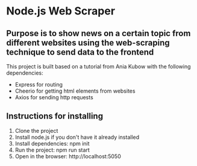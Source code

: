 # Node.js Web Scraper

## Purpose is to show news on a certain topic from different websites using the web-scraping technique to send data to the frontend

This project is built based on a tutorial from Ania Kubow with the following dependencies:

* Express for routing
* Cheerio for getting html elements from websites
* Axios for sending http requests

## Instructions for installing

1. Clone the project
2. Install node.js if you don't have it already installed
3. Install dependencies: npm init
4. Run the project: npm run start
5. Open in the browser: http://localhost:5050